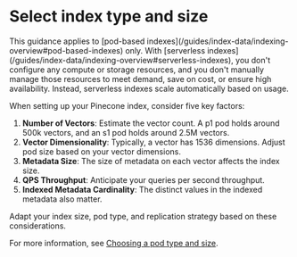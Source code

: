 # Select index type and size

<Note>
  This guidance applies to [pod-based indexes](/guides/index-data/indexing-overview#pod-based-indexes) only. With [serverless indexes](/guides/index-data/indexing-overview#serverless-indexes), you don't configure any compute or storage resources, and you don't manually manage those resources to meet demand, save on cost, or ensure high availability. Instead, serverless indexes scale automatically based on usage.
</Note>

When setting up your Pinecone index, consider five key factors:

1. **Number of Vectors**: Estimate the vector count. A p1 pod holds around 500k vectors, and an s1 pod holds around 2.5M vectors.
2. **Vector Dimensionality**: Typically, a vector has 1536 dimensions. Adjust pod size based on your vector dimensions.
3. **Metadata Size**: The size of metadata on each vector affects the index size.
4. **QPS Throughput**: Anticipate your queries per second throughput.
5. **Indexed Metadata Cardinality**: The distinct values in the indexed metadata also matter.

Adapt your index size, pod type, and replication strategy based on these considerations.

For more information, see [Choosing a pod type and size](/guides/indexes/pods/choose-a-pod-type-and-size).
